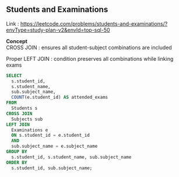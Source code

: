 ## Students and Examinations
Link : https://leetcode.com/problems/students-and-examinations/?envType=study-plan-v2&envId=top-sql-50

**Concept** <br>
CROSS JOIN : ensures all student-subject combinations are included

Proper LEFT JOIN : condition preserves all combinations while linking exams

```sql
SELECT 
  s.student_id,
  s.student_name,
  sub.subject_name,
  COUNT(e.student_id) AS attended_exams
FROM 
  Students s
CROSS JOIN 
  Subjects sub
LEFT JOIN 
  Examinations e 
  ON s.student_id = e.student_id
  AND 
  sub.subject_name = e.subject_name
GROUP BY 
  s.student_id, s.student_name, sub.subject_name
ORDER BY 
  s.student_id, sub.subject_name;
```
